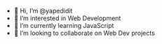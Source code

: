 - 👋 Hi, I’m @yapedidit
- 👀 I’m interested in Web Development
- 🌱 I’m currently learning JavaScript
- 💞️ I’m looking to collaborate on Web Dev projects

<!---
yapedidit/yapedidit is a ✨ special ✨ repository because its `README.md` (this file) appears on your GitHub profile.
You can click the Preview link to take a look at your changes.
--->

